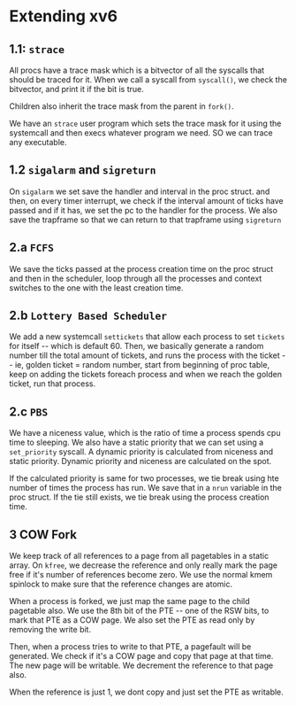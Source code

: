 # Extending xv6

## 1.1: `strace`

All procs have a trace mask which is a bitvector of all the syscalls that should be traced for it.
When we call a syscall from `syscall()`, we check the bitvector, and print it if the bit is true.

Children also inherit the trace mask from the parent in `fork()`.

We have an `strace` user program which sets the trace mask for it using the systemcall and then execs
whatever program we need. SO we can trace any executable.

## 1.2 `sigalarm` and `sigreturn`

On `sigalarm` we set save the handler and interval in the proc struct. and then, on every timer interrupt, 
we check if the interval amount of ticks have passed and if it has, we set the pc to the handler for the process.
We also save the trapframe so that we can return to that trapframe using `sigreturn`

## 2.a `FCFS`

We save the ticks passed at the process creation time on the proc struct and then in the scheduler, loop through
all the processes and context switches to the one with the least creation time.

## 2.b `Lottery Based Scheduler`

We add a new systemcall `settickets` that allow each process to set `tickets` for itself -- which is default 60.
Then, we basically generate a random number till the total amount of tickets, and runs the process with the ticket
 -- ie, golden ticket = random number, start from beginning of proc table, keep on adding the tickets foreach process
 and when we reach the golden ticket, run that process.

## 2.c `PBS`

We have a niceness value, which is the ratio of time a process spends cpu time to sleeping. We also have a static priority that we
can set using a `set_priority` syscall. A dynamic priority is calculated from niceness and static priority. Dynamic priority and niceness 
are calculated on the spot.

If the calculated priority is same for two processes, we tie break using hte number of times the process has run. We save that in a `nrun` variable
in the proc struct. If the tie still exists, we tie break using the process creation time.

## 3 COW Fork

We keep track of all references to a page from all pagetables in a static array. On `kfree`, we decrease the reference and only really mark the page free
if it's number of references become zero. We use the normal kmem spinlock to make sure that the reference changes are atomic.

When a process is forked, we just map the same page to the child pagetable also. We use the 8th bit of the PTE -- one of the RSW bits, to
mark that PTE as a COW page. We also set the PTE as read only by removing the write bit.

Then, when a process tries to write to that PTE, a pagefault will be generated. We check if it's a COW page and copy that page at that time.
The new page will be writable. We decrement the reference to that page also.

When the reference is just 1, we dont copy and just set the PTE as writable.
